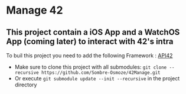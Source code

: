 #  Manage 42

## This project contain a iOS App and a WatchOS App (coming later) to interact with 42's intra

To buil this project you need to add the following Framework : [API42](https://github.com/Sombre-Osmoze/API42)
+ Make sure to clone this project with all  submodules: `git clone --recursive https://github.com/Sombre-Osmoze/42Manage.git`  
+ Or execute  `git submodule update --init --recursive` in the project directory


